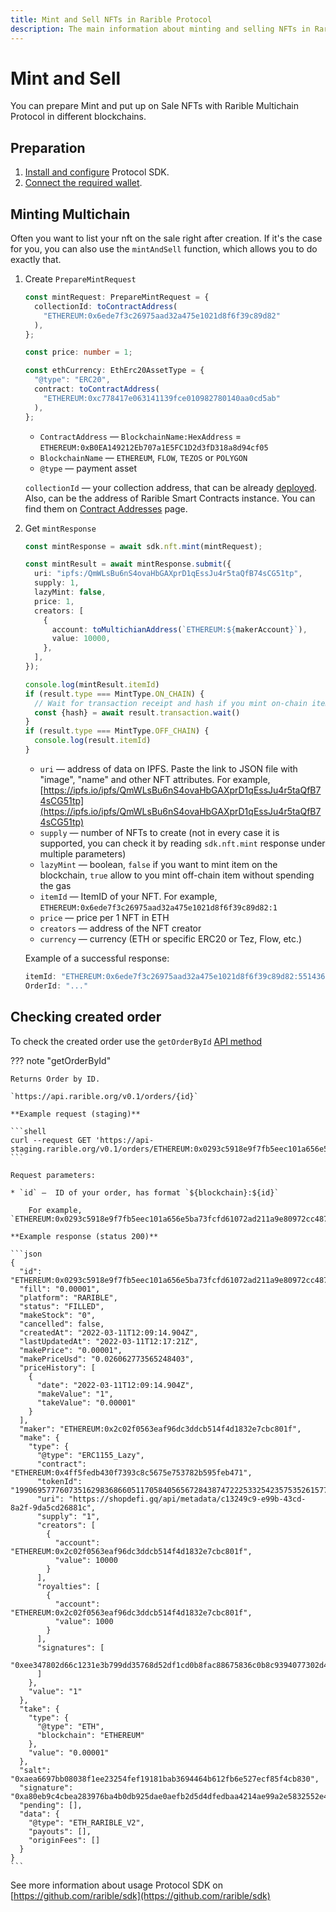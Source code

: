 ```yaml
---
title: Mint and Sell NFTs in Rarible Protocol
description: The main information about minting and selling NFTs in Rarible Multichain Protocol
---
```


# Mint and Sell

You can prepare Mint and put up on Sale NFTs with Rarible Multichain Protocol in different blockchains.

## Preparation

1. [Install and configure](https://docs.rarible.org/union-sdk/#installation) Protocol SDK.
2. [Connect the required wallet](https://docs.rarible.org/union-sdk/#metamask-integration-with-rarible).

## Minting Multichain

Often you want to list your nft on the sale right after creation. If it's the case for you, you can also use the `mintAndSell` function, which allows you to do exactly that.

1. Create `PrepareMintRequest`

    ```typescript
    const mintRequest: PrepareMintRequest = {
      collectionId: toContractAddress(
        "ETHEREUM:0x6ede7f3c26975aad32a475e1021d8f6f39c89d82"
      ),
    };
   
    const price: number = 1;
   
    const ethCurrency: EthErc20AssetType = {
      "@type": "ERC20",
      contract: toContractAddress(
        "ETHEREUM:0xc778417e063141139fce010982780140aa0cd5ab"
      ),
    };   
    ```

    * `ContractAddress` — `BlockchainName:HexAddress` = `ETHEREUM:0xB0EA149212Eb707a1E5FC1D2d3fD318a8d94cf05`
    * `BlockchainName` — `ETHEREUM`, `FLOW`, `TEZOS` or `POLYGON`
    * `@type` — payment asset

    `collectionId` — your collection address, that can be already [deployed](deploy-collection.md). Also, can be the address of Rarible Smart Contracts instance. You can find them on [Contract Addresses](../ethereum/contract-addresses.md) page.

2. Get `mintResponse`

    ```typescript
    const mintResponse = await sdk.nft.mint(mintRequest);
    
    const mintResult = await mintResponse.submit({
      uri: "ipfs:/QmWLsBu6nS4ovaHbGAXprD1qEssJu4r5taQfB74sCG51tp",
      supply: 1,
      lazyMint: false,
      price: 1,
      creators: [
        {
          account: toMultichianAddress(`ETHEREUM:${makerAccount}`),
          value: 10000,
        },
      ],   
    });
   
    console.log(mintResult.itemId)
    if (result.type === MintType.ON_CHAIN) {
      // Wait for transaction receipt and hash if you mint on-chain item, unnecessary if off-chain
      const {hash} = await result.transaction.wait()
    }
    if (result.type === MintType.OFF_CHAIN) {
      console.log(result.itemId)
    } 
    ```

    * `uri` — address of data on IPFS. Paste the link to JSON file with "image", "name" and other NFT attributes. For example, [https://ipfs.io/ipfs/QmWLsBu6nS4ovaHbGAXprD1qEssJu4r5taQfB74sCG51tp](https://ipfs.io/ipfs/QmWLsBu6nS4ovaHbGAXprD1qEssJu4r5taQfB74sCG51tp)
    * `supply` — number of NFTs to create (not in every case it is supported, you can check it by reading `sdk.nft.mint` response under multiple parameters)
    * `lazyMint` — boolean, `false` if you want to mint item on the blockchain, `true` allow to you mint off-chain item without spending the gas
    * `itemId` —  ItemID of your NFT. For example, `ETHEREUM:0x6ede7f3c26975aad32a475e1021d8f6f39c89d82:1`
    * `price` — price per 1 NFT in ETH
    * `creators` — address of the NFT creator
    * `currency` — currency (ETH or specific ERC20 or Tez, Flow, etc.)

    Example of a successful response:

    ```typescript
    itemId: "ETHEREUM:0x6ede7f3c26975aad32a475e1021d8f6f39c89d82:55143609719300586327244080327388661151936544170854464635146779205246455382047";
    OrderId: "..."
    ```

## Checking created order

To check the created order use the `getOrderById` [API method](https://api.rarible.org/v0.1/doc#operation/getOrderById)

??? note "getOrderById"

    Returns Order by ID.
    
    `https://api.rarible.org/v0.1/orders/{id}`
    
    **Example request (staging)**
    
    ```shell
    curl --request GET 'https://api-staging.rarible.org/v0.1/orders/ETHEREUM:0x0293c5918e9f7fb5eec101a656e5ba73fcfd61072ad211a9e80972cc487232ed'
    ```
    
    Request parameters:
    
    * `id` —  ID of your order, has format `${blockchain}:${id}`
    
        For example, `ETHEREUM:0x0293c5918e9f7fb5eec101a656e5ba73fcfd61072ad211a9e80972cc487232ed`
    
    **Example response (status 200)**

    ```json
    {
      "id": "ETHEREUM:0x0293c5918e9f7fb5eec101a656e5ba73fcfd61072ad211a9e80972cc487232ed",
      "fill": "0.00001",
      "platform": "RARIBLE",
      "status": "FILLED",
      "makeStock": "0",
      "cancelled": false,
      "createdAt": "2022-03-11T12:09:14.904Z",
      "lastUpdatedAt": "2022-03-11T12:17:21Z",
      "makePrice": "0.00001",
      "makePriceUsd": "0.026062773565248403",
      "priceHistory": [
        {
          "date": "2022-03-11T12:09:14.904Z",
          "makeValue": "1",
          "takeValue": "0.00001"
        }
      ],
      "maker": "ETHEREUM:0x2c02f0563eaf96dc3ddcb514f4d1832e7cbc801f",
      "make": {
        "type": {
          "@type": "ERC1155_Lazy",
          "contract": "ETHEREUM:0x4ff5fedb430f7393c8c5675e753782b595feb471",
          "tokenId": "19906957776073516298368660511705840565672843874722253325423575352615771308035",
          "uri": "https://shopdefi.gq/api/metadata/c13249c9-e99b-43cd-8a2f-9da5cd26881c",
          "supply": "1",
          "creators": [
            {
              "account": "ETHEREUM:0x2c02f0563eaf96dc3ddcb514f4d1832e7cbc801f",
              "value": 10000
            }
          ],
          "royalties": [
            {
              "account": "ETHEREUM:0x2c02f0563eaf96dc3ddcb514f4d1832e7cbc801f",
              "value": 1000
            }
          ],
          "signatures": [
              "0xee347802d66c1231e3b799dd35768d52df1cd0b8fac88675836c0b8c9394077302d45f29a1e1be7afcf7bd2a9e54cd235a8b632772228fb4cbd0ce013ac3cef71b"
          ]
        },
        "value": "1"
      },
      "take": {
        "type": {
          "@type": "ETH",
          "blockchain": "ETHEREUM"
        },
        "value": "0.00001"
      },
      "salt": "0xaea6697bb08038f1ee23254fef19181bab3694464b612fb6e527ecf85f4cb830",
      "signature": "0xa80eb9c4cbea283976ba4b0db925dae0aefb2d5d4dfedbaa4214ae99a2e5832552e41634ff998b558c258f8b8bd803681534c340029cd1478292ea3838d069791c",
      "pending": [],
      "data": {
        "@type": "ETH_RARIBLE_V2",
        "payouts": [],
        "originFees": []
      }
    }
    ```

See more information about usage Protocol SDK on [https://github.com/rarible/sdk](https://github.com/rarible/sdk)
